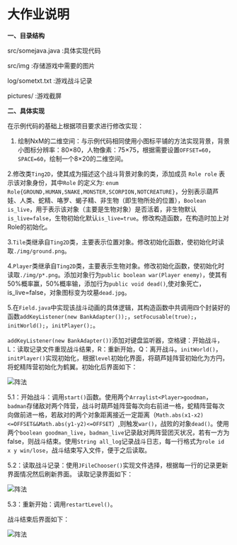 # 大作业说明

**一、目录结构**

src/somejava.java :具体实现代码

src/img :存储游戏中需要的图片

log/sometxt.txt :游戏战斗记录

pictures/ :游戏截屏

**二、具体实现**

在示例代码的基础上根据项目要求进行修改实现：

1. 绘制NxM的二维空间：与示例代码相同使用小图标平铺的方法实现背景，背景小图标分辨率：80×80，人物像素：75×75，根据需要设置`OFFSET=60`，`SPACE=60`，绘制一个8×20的二维空间。

2.修改类`Ting2D`，使其成为描述这个战斗背景对象的类，添加成员 `Role role` 表示该对象身份，其中`Role` 的定义为:
`enum Role{GROUND,HUMAN,SNAKE,MONSTER,SCORPION,NOTCREATURE}`，分别表示葫芦娃、人类、蛇精、咯罗、蝎子精、非生物（即生物所处的位置），`Boolean is_live`，用于表示该对象（主要是生物对象）是否活着，非生物默认`is_live=false`，生物初始化默认`is_live=true`。修改构造函数，在构造时加上对Role的初始化。

3.`Tile`类继承自`Ting2D`类，主要表示位置对象。修改初始化函数，使初始化时读取`./img/ground.png`。

4.`Player`类继承自`Ting2D`类，主要表示生物对象。修改初始化函数，使初始化时读取`./img/p*.png`。添加对象行为`public boolean war(Player enemy)`，使其有50%概率赢，50%概率输，添加行为`public void dead()`,使对象死亡，is_live=false，对象图标变为坟墓`dead.jpg`。

5.在`Field.java`中实现该战斗动画的具体逻辑，其构造函数中共调用四个封装好的函数`addKeyListener(new BankAdapter());`，`setFocusable(true);`，`initWorld();`，`initPlayer();`。

`addKeyListener(new BankAdapter())`添加对键盘监听器，空格键：开始战斗，L：读取记录文件重现战斗结果，R：重新开始，Q：离开战斗。`initWorld()`，`initPlayer()`实现初始化，根据`level`初始化界面，将葫芦娃阵营初始化为方円，将蛇精阵营初始化为鹤翼。初始化后界面如下：

![阵法](http://www.jingduzhisheng.com/wsxs/201609/12/W020160912537837823809.jpg)

5.1：开始战斗：调用`start()`函数。使用两个`Arraylist<Player>goodman`，`badman`存储敌对两个阵营，战斗时葫芦娃阵营每次向右前进一格，蛇精阵营每次向做前进一格，若敌对的两个对象距离接近一定距离（`Math.abs(x1-x2)<=OFFSET&&Math.abs(y1-y2)<=OFFSET`）,则触发`war()`，战败的对象`dead()`。使用两个`boolean goodman_live`，`badman_live`记录敌对两阵营团灭状况，若有一方为false，则战斗结束。使用`String all_log`记录战斗日志，每一行格式为`role id x y win/lose`，战斗结束写入文件，便于之后读取。

5.2：读取战斗记录：使用`JFileChooser()`实现文件选择，根据每一行的记录更新界面情况然后刷新界面。
读取记录界面如下：

![阵法](http://www.jingduzhisheng.com/wsxs/201609/12/W020160912537837823809.jpg)

5.3：重新开始：调用`restartLevel()`。

战斗结束后界面如下：

![阵法](http://www.jingduzhisheng.com/wsxs/201609/12/W020160912537837823809.jpg)



